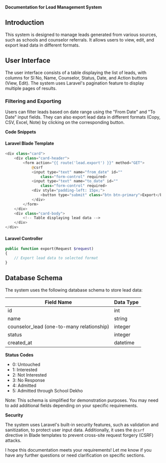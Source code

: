 **Documentation for Lead Management System**

**Introduction**
---------------

This system is designed to manage leads generated from various sources, such as schools and counselor referrals. It allows users to view, edit, and export lead data in different formats.

**User Interface**
-----------------

The user interface consists of a table displaying the list of leads, with columns for Sl No, Name, Counselor, Status, Date, and Action buttons (View, Edit). The system uses Laravel's pagination feature to display multiple pages of results.

### Filtering and Exporting

Users can filter leads based on date range using the "From Date" and "To Date" input fields. They can also export lead data in different formats (Copy, CSV, Excel, Note) by clicking on the corresponding button.

**Code Snippets**

#### Laravel Blade Template
```php
<div class="card">
    <div class="card-header">
        <form action="{{ route('lead.export') }}" method="GET">
            @csrf
            <input type="text" name="from_date" id=""
                class="form-control" required>
            <input type="text" name="to_date" id=""
                class="form-control" required>
            <div style="padding-left: 15px;">
                <button type="submit" class="btn btn-primary">Export</button>
            </div>
        </form>
    </div>
    <div class="card-body">
        <!-- Table displaying lead data -->
    </div>
</div>
```

#### Laravel Controller
```php
public function export(Request $request)
{
    // Export lead data to selected format
}
```
**Database Schema**
-----------------

The system uses the following database schema to store lead data:

| Field Name | Data Type |
| --- | --- |
| id | int |
| name | string |
| counselor_lead (one-to-many relationship) | integer |
| status | integer |
| created_at | datetime |

**Status Codes**

* 0: Untouched
* 1: Interested
* 2: Not Interested
* 3: No Response
* 4: Admitted
* 5: Admitted through School Dekho

Note: This schema is simplified for demonstration purposes. You may need to add additional fields depending on your specific requirements.

**Security**

The system uses Laravel's built-in security features, such as validation and sanitization, to protect user input data. Additionally, it uses the `@csrf` directive in Blade templates to prevent cross-site request forgery (CSRF) attacks.

I hope this documentation meets your requirements! Let me know if you have any further questions or need clarification on specific sections.